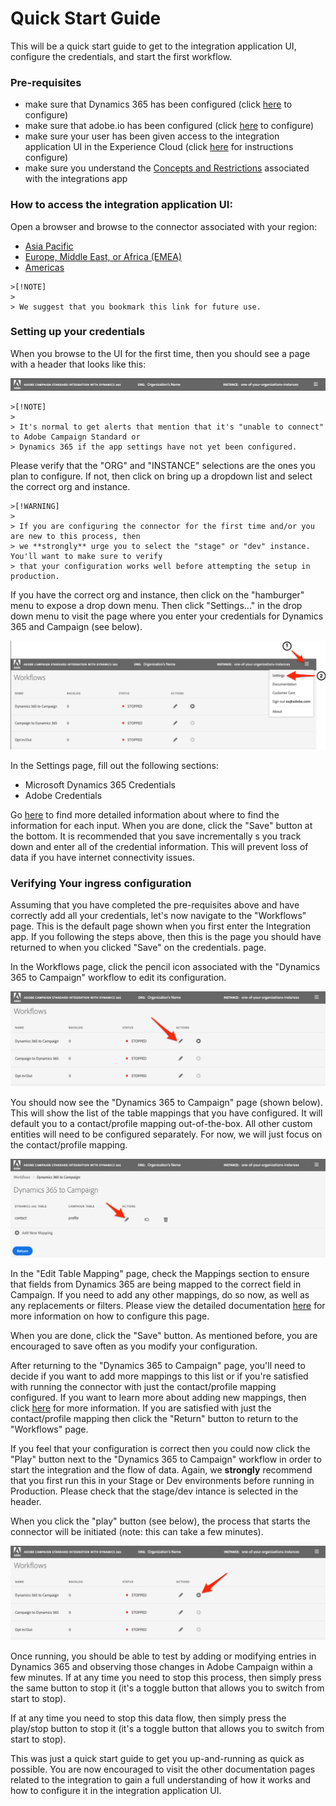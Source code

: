 
# Quick Start Guide

This will be a quick start guide to get to the integration application UI, configure the credentials, and start the first workflow.
### Pre-requisites
   - make sure that Dynamics 365 has been configured 
        (click [here](integrating/using/d365-acs-configure-d365.md) to configure)
   - make sure that adobe.io has been configured 
        (click [here](integrating/using/d365-acs-configure-adobe-io.md) to configure)
   - make sure your user has been given access to the integration application UI in the Experience Cloud 
        (click [here](integrating/using/d365-acs-self-service-app-control-access.md) for instructions configure)
   - make sure you understand the [Concepts and Restrictions](integrating/using/d365-acs-self-service-app-overview.md#concepts-and-restrictions) associated with the integrations app 
### How to access the integration application UI:  
Open a browser and browse to the connector associated with your region:
   - [Asia Pacific](http://d365-acs-ap.ea.adobe.com/)
   - [Europe, Middle East, or Africa (EMEA)](http://d365-acs-em.ea.adobe.com/)
   - [Americas](http://d365-acs-na.ea.adobe.com/)
   
    >[!NOTE]
    >
    > We suggest that you bookmark this link for future use.
   
### Setting up your credentials   
When you browse to the UI for the first time, then you should see a page with a header that looks like this:    

![](assets/d365-to-acs-ui-header.png)

    >[!NOTE]
    >
    > It's normal to get alerts that mention that it's "unable to connect" to Adobe Campaign Standard or 
    > Dynamics 365 if the app settings have not yet been configured.
  
Please verify that the "ORG" and "INSTANCE" selections are the ones you plan to configure.  If not, then click on bring up a dropdown list and select the correct org and instance.   

    >[!WARNING]
    >
    > If you are configuring the connector for the first time and/or you are new to this process, then 
    > we **strongly** urge you to select the "stage" or "dev" instance.    You'll want to make sure to verify 
    > that your configuration works well before attempting the setup in production. 

If you have the correct org and instance, then click on the "hamburger" menu to expose a drop down menu.   Then click "Settings..." in the drop down menu to visit the page where you enter your credentials for Dynamics 365 and Campaign (see below).
     
![](assets/d365-to-acs-ui-page-workflows-menu-pointers.png)    

In the Settings page, fill out the following sections: 
* Microsoft Dynamics 365 Credentials
* Adobe Credentials
  
Go [here](d365-acs-self-service-app-settings.md) to find more detailed information about where to find the information  for each input.   When you are done, click the "Save" button at the bottom.   It is recommended that you save incrementally s you track down and enter all of the credential information.  This will prevent loss of data if you have internet connectivity issues.

### Verifying Your ingress configuration

Assuming that you have completed the pre-requisites above and have correctly add all your credentials, let's now navigate to the "Workflows" page.   This is the default page shown when you first enter the Integration app.  If you following the steps above, then this is the page you should have returned to when you clicked "Save" on the credentials. page.

In the Workflows page, click the pencil icon associated with the "Dynamics 365 to Campaign" workflow to edit its configuration.
    
![](assets/d365-to-acs-ui-page-workflows-ingress-edit-pointer.png)
    
You should now see the "Dynamics 365 to Campaign" page (shown below).   This will show the list of the table mappings that you have configured.   It will default you to a contact/profile mapping out-of-the-box.   All other custom entities will need to be configured separately.   For now, we will just focus on the contact/profile mapping.
    
![](assets/d365-to-acs-ui-page-ingress-top-pointers.png)
       
In the "Edit Table Mapping" page, check the Mappings section to ensure that fields from Dynamics 365 are being mapped to the correct field in Campaign.   If you need to add any other mappings, do so now, as well as any replacements or filters.    Please view the detailed documentation [here](integrating/using/d365-acs-self-service-app-ingress-individual-mapping.md) for more information on how to configure this page.

When you are done, click the "Save" button.    As mentioned before, you are encouraged to save often as you modify your configuration.

After returning to the "Dynamics 365 to Campaign" page, you'll need to decide if you want to add more mappings to this list or if you're satisfied with running the connector with just the contact/profile mapping configured.   If you want to learn more about adding new mappings, then click [here](integrating/using/d365-acs-self-service-app-ingress-list.md) for more information.   If you are satisfied with just the contact/profile mapping then click the "Return" button to return to the "Workflows" page.

If you feel that your configuration is correct then you could now click the "Play" button next to the "Dynamics 365 to Campaign" workflow in order to start the integration and the flow of data.  Again, we **strongly** recommend that you first run this in your Stage or Dev environments before running in Production.   Please check that the stage/dev intance is selected in the header.

When you click the "play" button (see below), the process that starts the connector will be initiated (note: this can take a few minutes).

![](assets/d365-to-acs-ui-page-workflows-ingress-play-pointer.png)

Once running, you should be able to test by adding or modifying entries in Dynamics 365 and observing those changes in Adobe Campaign within a few minutes.   If at any time you need to stop this process, then simply press the same button to stop it (it's a toggle button that allows you to switch from start to stop).

If at any time you need to stop this data flow, then simply press the play/stop button to stop it (it's a toggle button that allows you to switch from start to stop).

This was just a quick start guide to get you up-and-running as quick as possible.   You are now encouraged to visit the  other documentation pages related to the  integration to gain a full understanding of how it works and how to configure it in the integration application UI. 

 